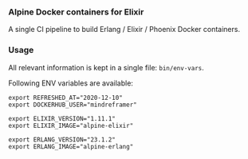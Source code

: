 ### Alpine Docker containers for Elixir
A single CI pipeline to build Erlang / Elixir / Phoenix Docker containers.



### Usage
All relevant information is kept in a single file: `bin/env-vars`.

Following ENV variables are available:

```
export REFRESHED_AT="2020-12-10"
export DOCKERHUB_USER="mindreframer"

export ELIXIR_VERSION="1.11.1"
export ELIXIR_IMAGE="alpine-elixir"

export ERLANG_VERSION="23.1.2"
export ERLANG_IMAGE="alpine-erlang"
```
